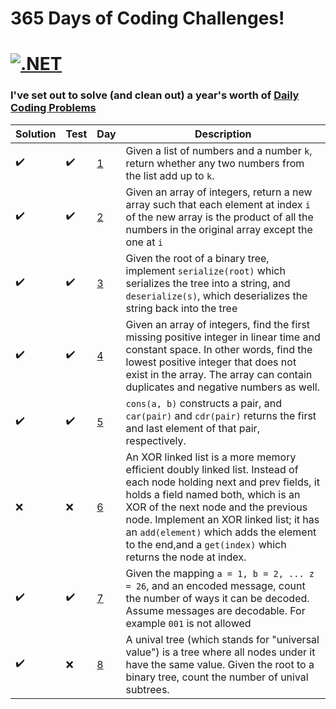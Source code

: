 # 365 Days of Coding Challenges!
[![.NET](https://github.com/Eliemer/365-Days-of-Coding/actions/workflows/dotnet.yml/badge.svg?branch=master)](https://github.com/Eliemer/365-Days-of-Coding/actions/workflows/dotnet.yml)
===
### I've set out to solve (and clean out) a year's worth of [Daily Coding Problems][0]

[0]: https://www.dailycodingproblem.com/ 

| Solution | Test | Day | Description |
| ---	   | ---  | --- | --- |
| ✔️ | ✔️ | [1](https://github.com/Eliemer/365-Days-of-Coding/tree/master/365%20Days%20of%20Coding/Day%201) | Given a list of numbers and a number `k`, return whether any two numbers from the list add up to `k`. |
| ✔️ | ✔️ | [2](https://github.com/Eliemer/365-Days-of-Coding/tree/master/365%20Days%20of%20Coding/Day%202) | Given an array of integers, return a new array such that each element at index `i` of the new array is the product of all the numbers in the original array except the one at `i`
| ✔️ | ✔️ | [3](https://github.com/Eliemer/365-Days-of-Coding/tree/master/365%20Days%20of%20Coding/Day%203) | Given the root of a binary tree, implement `serialize(root)` which serializes the tree into a string, and `deserialize(s)`, which deserializes the string back into the tree
| ✔️ | ✔️ | [4](https://github.com/Eliemer/365-Days-of-Coding/tree/master/365%20Days%20of%20Coding/Day%204) | Given an array of integers, find the first missing positive integer in linear time and constant space. In other words, find the lowest positive integer that does not exist in the array. The array can contain duplicates and negative numbers as well.
| ✔️ | ✔️ | [5](https://github.com/Eliemer/365-Days-of-Coding/tree/master/365%20Days%20of%20Coding/Day%205) | `cons(a, b)` constructs a pair, and `car(pair)` and `cdr(pair)` returns the first and last element of that pair, respectively.
| ❌ | ❌ | [6](https://github.com/Eliemer/365-Days-of-Coding/tree/master/365%20Days%20of%20Coding/Day%206) | An XOR linked list is a more memory efficient doubly linked list. Instead of each node holding next and prev fields, it holds a field named both, which is an XOR of the next node and the previous node. Implement an XOR linked list; it has an `add(element)` which adds the element to the end,and a `get(index)` which returns the node at index.
| ✔️ | ✔️ | [7](https://github.com/Eliemer/365-Days-of-Coding/tree/master/365%20Days%20of%20Coding/Day%207) | Given the mapping `a = 1, b = 2, ... z = 26`, and an encoded message, count the number of ways it can be decoded. Assume messages are decodable. For example `001` is not allowed
| ✔️ | ❌ | [8](https://github.com/Eliemer/365-Days-of-Coding/tree/master/365%20Days%20of%20Coding/Day%208) | A unival tree (which stands for "universal value") is a tree where all nodes under it have the same value. Given the root to a binary tree, count the number of unival subtrees.
